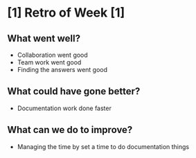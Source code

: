 # [1] Retro of Week [1]

## What went well?
 - Collaboration went good
 - Team work went good
 - Finding the answers went good

## What could have gone better?
 - Documentation work done faster
 

## What can we do to improve?
 - Managing the time by set a time to do documentation things